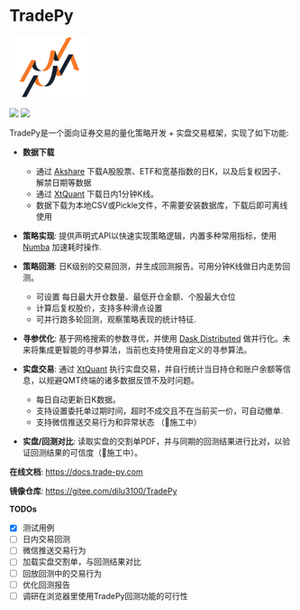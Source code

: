 
# TradePy

<img src="./docs/source/_static/logo.png" width="150" />

<p float="left">
  <img src="https://github.com/namoshizun/TradePy/actions/workflows/deploy-sphinx-doc.yml/badge.svg?branch=main&event=push" />
  <img src="https://github.com/namoshizun/TradePy/actions/workflows/run-tests.yml/badge.svg?branch=main&event=push" /> 
</p>

TradePy是一个面向证券交易的量化策略开发 + 实盘交易框架，实现了如下功能:

* **数据下载**
  * 通过 [Akshare](https://github.com/akfamily/akshare/) 下载A股股票、ETF和宽基指数的日K，以及后复权因子、解禁日期等数据
  * 通过 [XtQuant](http://docs.thinktrader.net/pages/4a989a) 下载日内1分钟K线。
  * 数据下载为本地CSV或Pickle文件，不需要安装数据库，下载后即可离线使用
  
* **策略实现**: 提供声明式API以快速实现策略逻辑，内置多种常用指标，使用 [Numba](https://numba.pydata.org/) 加速耗时操作.

* **策略回测**: 日K级别的交易回测，并生成回测报告。可用分钟K线做日内走势回测。

  * 可设置 每日最大开仓数量、最低开仓金额、个股最大仓位
  * 计算后复权股价，支持多种滑点设置
  * 可并行跑多轮回测，观察策略表现的统计特征.

* **寻参优化**: 基于网格搜索的参数寻优，并使用 [Dask Distributed](https://distributed.dask.org/) 做并行化。未来将集成更智能的寻参算法，当前也支持使用自定义的寻参算法。

* **实盘交易**: 通过 [XtQuant](http://docs.thinktrader.net/pages/4a989a) 执行实盘交易，并自行统计当日持仓和账户余额等信息，以规避QMT终端的诸多数据反馈不及时问题。

  * 每日自动更新日K数据。
  * 支持设置委托单过期时间，超时不成交且不在当前买一价，可自动撤单.
  * 支持微信推送交易行为和异常状态 （🚧施工中）

* **实盘/回测对比**: 读取实盘的交割单PDF，并与同期的回测结果进行比对，以验证回测结果的可信度（🚧施工中）。


**在线文档**: https://docs.trade-py.com

**镜像仓库**: https://gitee.com/dilu3100/TradePy

**TODOs**

- [x] 测试用例
- [ ] 日内交易回测
- [ ] 微信推送交易行为
- [ ] 加载实盘交割单，与回测结果对比
- [ ] 回放回测中的交易行为
- [ ] 优化回测报告
- [ ] 调研在浏览器里使用TradePy回测功能的可行性
